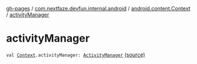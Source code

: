 [gh-pages](../../index.md) / [com.nextfaze.devfun.internal.android](../index.md) / [android.content.Context](index.md) / [activityManager](./activity-manager.md)

# activityManager

`val `[`Context`](https://developer.android.com/reference/android/content/Context.html)`.activityManager: `[`ActivityManager`](https://developer.android.com/reference/android/app/ActivityManager.html) [(source)](https://github.com/NextFaze/dev-fun/tree/master/devfun-internal/src/main/java/com/nextfaze/devfun/internal/android/ContextExtensions.kt#L23)